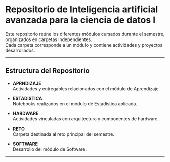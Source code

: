 
# Repositorio de Inteligencia artificial avanzada para la ciencia de datos I

Este repositorio reúne los diferentes módulos cursados durante el semestre, organizados en carpetas independientes.  
Cada carpeta corresponde a un módulo y contiene actividades y proyectos desarrollados.

---

## Estructura del Repositorio

- **APRNDIZAJE**  
  Actividades y entregables relacionados con el módulo de Aprendizaje.  

- **ESTADISTICA**  
  Notebooks realizados en el módulo de Estadística aplicada.  

- **HARDWARE**  
  Actividades vinculadas con arquitectura y componentes de hardware.  

- **RETO**  
  Carpeta destinada al reto principal del semestre.  

- **SOFTWARE**  
  Desarrollo del módulo de Software.

---
